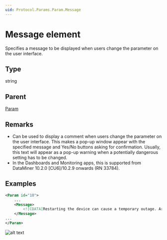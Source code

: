 ```yaml
---
uid: Protocol.Params.Param.Message
---
```


# Message element

Specifies a message to be displayed when users change the parameter on the user interface.

## Type

string

## Parent

[Param](xref:Protocol.Params.Param)

## Remarks

- Can be used to display a comment when users change the parameter on the user interface. This makes a pop-up window appear with the specified message and Yes/No buttons asking for confirmation. Usually, this text will appear as a pop-up warning when a potentially dangerous setting has to be changed.
- In the Dashboards and Monitoring apps, this is supported from DataMiner 10.2.0 \[CU6]/10.2.9 onwards (RN 33784).

## Examples

```xml
<Param id="10">
    ...
    <Message>
        <![CDATA[Restarting the device can cause a temporary outage. Are you sure you want to continue?]]>
    </Message>
...
</Param>
```

![alt text](~/develop/schemadoc/Protocol/images/confirmationMessageBox.png "Confirmation message box")
